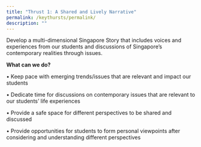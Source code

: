 ```yaml
---
title: "Thrust 1: A Shared and Lively Narrative"
permalink: /keythursts/permalink/
description: ""
---
```

Develop a multi-dimensional Singapore Story that includes voices and experiences from our students and discussions of Singapore’s contemporary realities through issues.

**What can we do?**

• Keep pace with emerging trends/issues that are relevant and impact our students

• Dedicate time for discussions on contemporary issues that are relevant to our students’ life experiences

• Provide a safe space for different perspectives to be shared and discussed

• Provide opportunities for students to form personal viewpoints after considering and understanding different perspectives